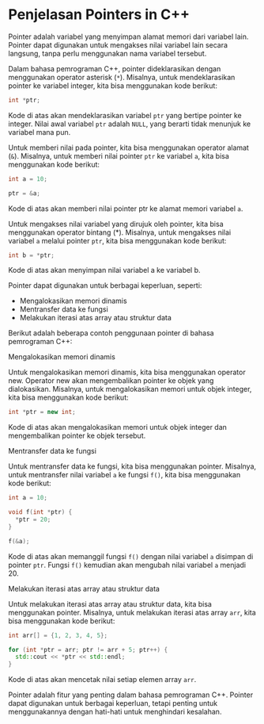 # Penjelasan Pointers in C++

Pointer adalah variabel yang menyimpan alamat memori dari variabel lain. Pointer dapat digunakan untuk mengakses nilai variabel lain secara langsung, tanpa perlu menggunakan nama variabel tersebut.

Dalam bahasa pemrograman C++, pointer dideklarasikan dengan menggunakan operator asterisk (`*`). Misalnya, untuk mendeklarasikan pointer ke variabel integer, kita bisa menggunakan kode berikut:

```cpp
int *ptr;
```

Kode di atas akan mendeklarasikan variabel `ptr` yang bertipe pointer ke integer. Nilai awal variabel `ptr` adalah `NULL`, yang berarti tidak menunjuk ke variabel mana pun.

Untuk memberi nilai pada pointer, kita bisa menggunakan operator alamat (`&`). Misalnya, untuk memberi nilai pointer `ptr` ke variabel `a`, kita bisa menggunakan kode berikut:

```cpp
int a = 10;

ptr = &a;
```

Kode di atas akan memberi nilai pointer ptr ke alamat memori variabel `a`.

Untuk mengakses nilai variabel yang dirujuk oleh pointer, kita bisa menggunakan operator bintang (*). Misalnya, untuk mengakses nilai variabel `a` melalui pointer `ptr`, kita bisa menggunakan kode berikut:

```cpp
int b = *ptr;
```

Kode di atas akan menyimpan nilai variabel a ke variabel b.

Pointer dapat digunakan untuk berbagai keperluan, seperti:

- Mengalokasikan memori dinamis
- Mentransfer data ke fungsi
- Melakukan iterasi atas array atau struktur data

Berikut adalah beberapa contoh penggunaan pointer di bahasa pemrograman C++:

Mengalokasikan memori dinamis

Untuk mengalokasikan memori dinamis, kita bisa menggunakan operator new. Operator new akan mengembalikan pointer ke objek yang dialokasikan. Misalnya, untuk mengalokasikan memori untuk objek integer, kita bisa menggunakan kode berikut:

```cpp
int *ptr = new int;
```

Kode di atas akan mengalokasikan memori untuk objek integer dan mengembalikan pointer ke objek tersebut.

Mentransfer data ke fungsi

Untuk mentransfer data ke fungsi, kita bisa menggunakan pointer. Misalnya, untuk mentransfer nilai variabel `a` ke fungsi `f()`, kita bisa menggunakan kode berikut:

```cpp
int a = 10;

void f(int *ptr) {
  *ptr = 20;
}

f(&a);
```

Kode di atas akan memanggil fungsi `f()` dengan nilai variabel `a` disimpan di pointer `ptr`. Fungsi `f()` kemudian akan mengubah nilai variabel `a` menjadi 20.

Melakukan iterasi atas array atau struktur data

Untuk melakukan iterasi atas array atau struktur data, kita bisa menggunakan pointer. Misalnya, untuk melakukan iterasi atas array `arr`, kita bisa menggunakan kode berikut:

```cpp
int arr[] = {1, 2, 3, 4, 5};

for (int *ptr = arr; ptr != arr + 5; ptr++) {
  std::cout << *ptr << std::endl;
}
```

Kode di atas akan mencetak nilai setiap elemen array `arr`.

Pointer adalah fitur yang penting dalam bahasa pemrograman C++. Pointer dapat digunakan untuk berbagai keperluan, tetapi penting untuk menggunakannya dengan hati-hati untuk menghindari kesalahan.
